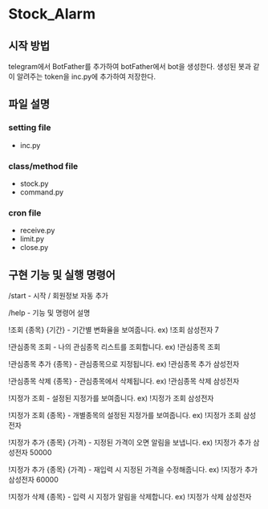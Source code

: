 # Stock_Alarm

## 시작 방법
telegram에서 BotFather를 추가하여 botFather에서 bot을 생성한다.
생성된 봇과 같이 알려주는 token을 inc.py에 추가하여 저장한다.

## 파일 설명
### setting file
- inc.py

### class/method file
- stock.py
- command.py

### cron file 
- receive.py
- limit.py
- close.py

## 구현 기능 및 실행 명령어
/start - 시작 / 회원정보 자동 추가

/help - 기능 및 명령어 설명

!조회 {종목} {기간} - 기간별 변화율을 보여줍니다. ex) !조회 삼성전자 7

!관심종목 조회 - 나의 관심종목 리스트를 조회합니다. ex) !관심종목 조회

!관심종목 추가 {종목} - 관심종목으로 지정됩니다. ex) !관심종목 추가 삼성전자

!관심종목 삭제 {종목} - 관심종목에서 삭제됩니다. ex) !관심종목 삭제 삼성전자

!지정가 조회 - 설정된 지정가를 보여줍니다. ex) !지정가 조회 삼성전자

!지정가 조회 {종목} - 개별종목의 설정된 지정가를 보여줍니다. ex) !지정가 조회 삼성전자

!지정가 추가 {종목} {가격} - 지정된 가격이 오면 알림을 보냅니다. ex) !지정가 추가 삼성전자 50000

!지정가 추가 {종목} {가격} - 재입력 시 지정된 가격을 수정해줍니다. ex) !지정가 추가 삼성전자 60000

!지정가 삭제 {종목} - 입력 시 지정가 알림을 삭제합니다. ex) !지정가 삭제 삼성전자
